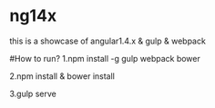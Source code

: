 # ng14x
this is a showcase of angular1.4.x & gulp & webpack 

#How to run?
1.npm install -g gulp webpack bower

2.npm install & bower install

3.gulp serve
